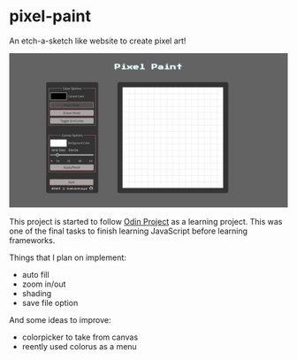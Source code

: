 # pixel-paint

An etch-a-sketch like website to create pixel art!

![Screenshot of the page](sources/Screenshot-Pixel-Paint.png "Little Lemon Page Screenshot")

This project is started to follow [Odin Project](https://www.theodinproject.com/lessons/foundations-etch-a-sketch) as a learning project. This was one of the final tasks to finish learning JavaScript before learning frameworks.

Things that I plan on implement:

- auto fill
- zoom in/out
- shading
- save file option

And some ideas to improve:

- colorpicker to take from canvas
- reently used colorus as a menu
